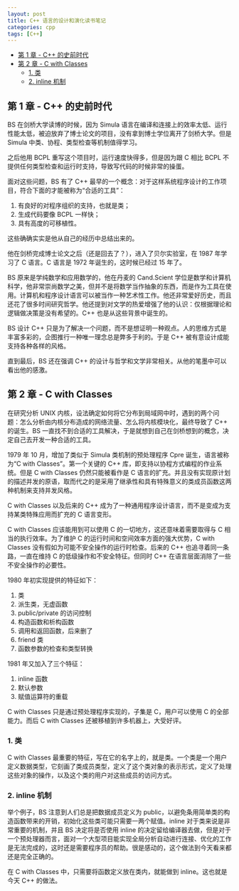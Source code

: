 ```yaml
---
layout: post
title: C++ 语言的设计和演化读书笔记
categories: cpp
tags: [C++]
---
```

- [第 1 章 - C++ 的史前时代](#第-1-章---c-的史前时代)
- [第 2 章 - C with Classes](#第-2-章---c-with-classes)
  - [1. 类](#1-类)
  - [2. inline 机制](#2-inline-机制)

## 第 1 章 - C++ 的史前时代

BS 在剑桥大学读博的时候，因为 Simula 语言在编译和连接上的效率太低、运行性能太低，被迫放弃了博士论文的项目，没有拿到博士学位离开了剑桥大学。但是 Simula 中类、协程、类型检查等机制值得学习。

之后他用 BCPL 重写这个项目时，运行速度快得多，但是因为跟 C 相比 BCPL 不提供任何类型检查和运行时支持，导致写代码的时候非常的操蛋。

面对这些问题，BS 有了 C++ 最早的一个概念：对于这样系统程序设计的工作项目，符合下面的才能被称为“合适的工具”：

1. 有良好的对程序组织的支持，也就是类；
2. 生成代码要像 BCPL 一样快；
3. 具有高度的可移植性。

这些确确实实是他从自己的经历中总结出来的。

他在剑桥完成博士论文之后（还是回去了？），进入了贝尔实验室，在 1987 年学习了 C 语言。C 语言是 1972 年诞生的，这时候已经过 15 年了。

BS 原来是学纯数学和应用数学的，他在丹麦的 Cand.Scient 学位是数学和计算机科学，他非常崇尚数学之美，但并不是将数学当作抽象的东西，而是作为工具在使用。计算机和程序设计语言可以被当作一种艺术性工作。他还非常爱好历史，而且还花了很多时间研究哲学。他还提到对文学的热爱增强了他的认识：仅根据理论和逻辑做决策是没有希望的。C++ 也是从这些背景中诞生的。

BS 设计 C++ 只是为了解决一个问题，而不是想证明一种观点。人的思维方式是丰富多彩的，企图推行一种唯一理念总是弊多于利的。于是 C++ 被有意设计成能支持各种各样的风格。

直到最后，BS 还在强调 C++ 的设计与哲学和文学非常相关。从他的笔墨中可以看出他的感激。

## 第 2 章 - C with Classes

在研究分析 UNIX 内核，设法确定如何将它分布到局域网中时，遇到的两个问题：怎么分析由内核分布造成的网络流量、怎么将内核模块化，最终导致了 C++ 的诞生。BS 一直找不到合适的工具解决，于是就想到自己在剑桥想到的概念，决定自己去开发一种合适的工具。

1979 年 10 月，增加了类似于 Simula 类机制的预处理程序 Cpre 诞生，语言被称为“C with Classes”。第一个关键的 C++ 库，即支持以协程方式编程的作业系统。但是 C with Classes 仍然只能被看作是 C 语言的扩充。并且没有实现原计划的描述并发的原语，取而代之的是采用了继承性和具有特殊意义的类成员函数这两种机制来支持并发风格。

C with Classes 以及后来的 C++ 成为了一种通用程序设计语言，而不是变成为支持某类特殊应用而扩充的 C 语言变形。

C with Classes 应该能用到可以使用 C 的一切地方，这还意味着需要取得与 C 相当的执行效率。为了维护 C 的运行时间和空间效率方面的强大优势，C with Classes 没有假如为可能不安全操作的运行时检查。后来的 C++ 也追寻着同一条路，一直在维持 C 的低级操作和不安全特征。但同时 C++ 在语言层面消除了一些不安全操作的必要性。

1980 年初实现提供的特征如下：

1. 类
2. 派生类，无虚函数
3. public/private 的访问控制
4. 构造函数和析构函数
5. 调用和返回函数，后来删了
6. friend 类
7. 函数参数的检查和类型转换

1981 年又加入了三个特征：

1. inline 函数
2. 默认参数
3. 赋值运算符的重载

C with Classes 只是通过预处理程序实现的，子集是 C，用户可以使用 C 的全部能力。而后 C with Classes 还被移植到许多机器上，大受好评。

### 1. 类

C with Classes 最重要的特征，写在它的名字上的，就是类。一个类是一个用户定义数据类型，它刻画了类成员类型，定义了这个类对象的表示形式，定义了处理这些对象的操作，以及这个类的用户对这些成员的访问方式。

### 2. inline 机制

举个例子，BS 注意到人们总是把数据成员定义为 public，以避免条用简单类的构造函数带来的开销，初始化这些类可能只需要一两个赋值。inline 对于类来说是非常重要的机制，并且 BS 决定将是否使用 inline 的决定留给编译器去做，但是对于一个预处理器而言，面对一个大型项目能实现全局分析自动进行连接、优化的工作是无法完成的，这时还是需要程序员的帮助。很是感动的，这个做法到今天看来都还是完全正确的。

在 C with Classes 中，只需要将函数定义放在类内，就能做到 inline。这也就是今天 C++ 的做法。
